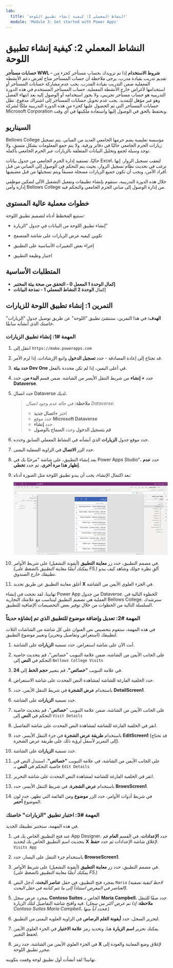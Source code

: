 ```yaml
---
lab:
  title: 'النشاط المعملي 2: كيفية إنشاء تطبيق اللوحة'
  module: 'Module 3: Get started with Power Apps'
---
```


# النشاط المعملي 2: كيفية إنشاء تطبيق اللوحة

**حسابات مستأجر WWL - شروط الاستخدام** إذا تم تزويدك بحساب مستأجر كجزء من تقديم تدريب بقيادة مدرب، يرجى ملاحظة أن حساب المستأجر متاح لغرض دعم الأنشطة المعملية ضمن التدريب بقيادة المدرب. يجب عدم مشاركة حسابات المستأجر أو استخدامها لأغراض خارج الأنشطة المعملية. حساب المستأجر المستخدم في هذه الدورة التدريبية هو حساب مستأجر تجريبي، ولا يجوز استخدامه أو الوصول إليه بعد انتهاء الفصل وهو غير مؤهل للتمديد. يجب عدم تحويل حسابات المستأجر إلى اشتراك مدفوع. تظل حسابات المستأجر التي تم الحصول عليها كجزء من هذه الدورة التدريبية ملكًا لشركة Microsoft Corporation ونحتفظ بالحق في الوصول إليها واستعادة ملكيتها في أي وقت. 

## السيناريو

Bellows College مؤسسة تعليمية يضم حرمها الجامعي العديد من المباني. يتم تسجيل زيارات الحرم الجامعي حاليًا في دفاتر ورقية. ولا يتم جمع المعلومات بشكل متسق، ولا توجد وسيلة لجمع وتحليل البيانات المتعلقة بالزيارات عبر الحرم الجامعي بأكمله.

حاليًا، تستفيد إدارة الحرم الجامعي من جدول بيانات Excel، لتعقب تسجيل الزوار. إنها ترغب في تحديث نظام تسجيل الزوار، بحيث يتم التحكم في الوصول إلى المباني من قبل أفراد الأمن، ويجب أن تكون جميع الزيارات مسجلة مسبقاً ويتم تسجيلها من قبل مضيفيها.

خلال هذه الدورة التدريبية، ستقوم بإنشاء تطبيقات وتفعيل التشغيل الآلي لتمكين موظفي إدارة وأمن Bellows College من إدارة الوصول إلى مباني الحرم الجامعي والتحكم فيه.


## خطوات معملية عالية المستوى

سنتبع المخطط أدناه لتصميم تطبيق اللوحة:

- إنشاء تطبيق اللوحة من البيانات في جدول "الزيارة"

- تكوين كيفية عرض الزيارات على شاشة المتصفح

- إجراء بعض التغييرات الأساسية على التطبيق

- اختبار وظيفة التطبيق

## المتطلبات الأساسية

- **إكمال الوحدة 1 المعمل 0 - التحقق من صحة بيئة المختبر**
- إكمال **الوحدة 2 النشاط المعملي 1 - نمذجة البيانات**


## التمرين 1: إنشاء تطبيق اللوحة للزيارات

**الهدف:** في هذا التمرين، ستنشئ تطبيق "اللوحة" عن طريق توصيل جدول "الزيارات" خاصتك الذي أنشأته سابقًا.


### المهمة \#1: إنشاء تطبيق الزيارات

1.  انتقل إلى `https://make.powerapps.com`

2.  قد تحتاج إلى إعادة المصادقة - حدد **تسجيل الدخول** واتبع الإرشادات، إذا لزم الأمر.

3.  **حدد بيئة Dev One** في أعلى اليمين، إذا لم تكن محددة بالفعل.

4.  حدد **+ إنشاء** من شريط التنقل الأيسر من الشاشة. ضمن قسم **البدء من**، حدد **Dataverse**.

5.  حدد اتصال Dataverse لديك.

    > **ملاحظة:** *في حالة عدم وجود اتصال Dataverse:*
    > - اختر **+اتصال جديد**
    > - حدد موقع **Microsoft Dataverse**
    > - حدد **إنشاء**.
    > - **قم بتسجيل الدخول** وحدد **السماح بالوصول**

6.  حدد موقع جدول **الزيارات** الذي أنشأته في النشاط المعملي السابق وحدده.

7.  حدد الزر **الاتصال** في الزاوية السفلية اليمنى.

8.  بعد إنشاء التطبيق، على شاشة "مرحبًا بك في Power Apps Studio"، حدد **عدم إظهار هذا مرة أخرى**، ثم حدد **تخطي**.

9.  بعد اكتمال الإنشاء، يجب أن يبدو تطبيق اللوحة مثل الصورة أدناه:

    ![تطبيق "اللوحة" الذي تم إنشاؤه من بيانات "الزيارة".](media/2-canvas-app-from-data.png)

10.  في مصمم التطبيق، حدد زر **معاينة التطبيق** (أيقونة التشغيل) على شريط الأوامر. *(يمكنك أيضًا معاينة التطبيق بالضغط على F5.)* ألقِ نظرة حولك وشاهد كيف يبدو تطبيقك خارج الصندوق.

11. أغلق معاينة التطبيق عن طريق تحديد **X** في الجزء العلوي الأيمن من الشاشة.

تهانينا، لقد نجحت في إنشاء Power App من جدول Dataverse. الخطوة التالية في العملية هي تصميم التطبيق ليتناسب مع علامتك التجارية Bellows College. سترشدك السلسلة التالية من الخطوات من خلال توفير بعض التخصيصات الإضافية للتطبيق.


### المهمة \#2: تعديل وإضافة موضوع للتطبيق الذي تم إنشاؤه حديثاً

في هذه المهمة، ستقوم بتخصيص نص العنوان على كل شاشة من الشاشات الثلاث لتطبيقك (استعراض وتفاصيل وتحرير) وتغيير موضوع التطبيق. 

1.  أنت الآن على شاشة استعراض. حدد تسمية **الزيارات** على الشاشة.

1.  على الجانب الأيمن من الشاشة، ضمن علامة التبويب "خصائص"، قم بتحديث خاصية التحكم في **النص** إلى `Bellows College Visits`

1.  في علامة التبويب **"خصائص"**، قم بتغيير **حجم الخط** إلى **24**. 

1.  حدد الخلفية الفارغة للشاشة لمشاهدة النص المحدث على شاشة الاستعراض. 

1.  باستخدام **عرض الشجرة** في شريط التنقل الأيمن، حدد **DetailScreen1**. 

1.  حدد تسمية **الزيارات** على الشاشة.

1.  على الجانب الأيمن من الشاشة، ضمن علامة التبويب "**خصائص**"، قم بتحديث خاصية التحكم في **النص** إلى `Visit Details`

1.  انقر في الخلفية الفارغة للشاشة لمشاهدة النص المحدث على شاشة التفاصيل.

1.  باستخدام **طريقة عرض الشجرة** في جزء التنقل الأيسر، حدد **EditScreen1** (قد تحتاج إلى التمرير لأسفل لرؤية ذلك على طريقة عرض الشجرة).

1.  حدد تسمية **الزيارات** على الشاشة.

1.  على الجانب الأيمن من الشاشة، في علامة التبويب **"خصائص"**، استبدل النص في خاصية التحكم في **النص** بـ `Edit Details`

1.  انقر في الخلفية الفارغة للشاشة لمشاهدة النص المحدث على شاشة التحرير.

1.  باستخدام **عرض الشجرة**، في شريط التنقل الأيسر، حدد **BrowsScreen1**.

1.  في شريط أدوات الأوامر، حدد الزر **موضوع** ومن القائمة التي تظهر، حدد لون الموضوع **أحمر**.


### المهمة \#3: اختبار تطبيق "الزيارات" خاصتك

في هذه المهمة، ستختبر تطبيقك الجديد.

1.  عند فتح التطبيق الخاص بك في App Designer، حدد **الإعدادات**، في القسم **العام** قم بتحديث اسم التطبيق الخاص بك لتحديد **X** لإغلاق شاشة الإعدادات ثم حدد **حفظ**. `Visits App`

2.  باستخدام جزء التنقل على اليسار، حدد **BrowseScreen1**.

3.  في مصمم التطبيق، حدد زر **معاينة التطبيق** (أيقونة التشغيل) على شريط الأوامر. *(يمكنك أيضًا معاينة التطبيق بالضغط على F5.)*

4.  بمجرد فتح التطبيق، في حقل **عناصر البحث**، أدخِل النص `Maria`
     *(لاحظ كيفية تصفية العناصر في المعرض استناداً إلى ما تتم كتابته في حقل البحث).*

5.  بمجرد عرض سجل **Contoso Suites** الخاص بـ **Maria Campbell**، حدد صفًا للتنقل فيه وافتح شاشة التفاصيل لتلك الزيارة. (**ملاحظة**: *إذا تم عرض أكثر من سجل Contoso Suites Maria Campbell، فحدد أياً منها.*)

6.  لتحرير السجل، حدد **أيقونة القلم الرصاص** في الزاوية العلوية اليمنى من التطبيق.

7.  يمكنك تحرير **اسم الزيارة** هنا، وتحديد رمز **علامة الاختيار** في الجزء العلوي الأيمن لحفظ التغيير.

8.  في الجزء العلوي الأيمن من الشاشة، حدد رمز **X** لإغلاق وضع المعاينة والعودة إلى محرر تطبيق اللوحة.

تهانينا! لقد أنشأت أول تطبيق لوحة وقمت بتكوينه.


